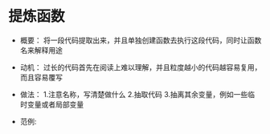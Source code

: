 # 提炼函数

* 概要： 将一段代码提取出来，并且单独创建函数去执行这段代码，同时让函数名来解释用途

* 动机： 过长的代码首先在阅读上难以理解，并且粒度越小的代码越容易复用，而且容易覆写

* 做法： 1.注意名称，写清楚做什么 2.抽取代码 3.抽离其余变量，例如一些临时变量或者局部变量

* 范例: 

